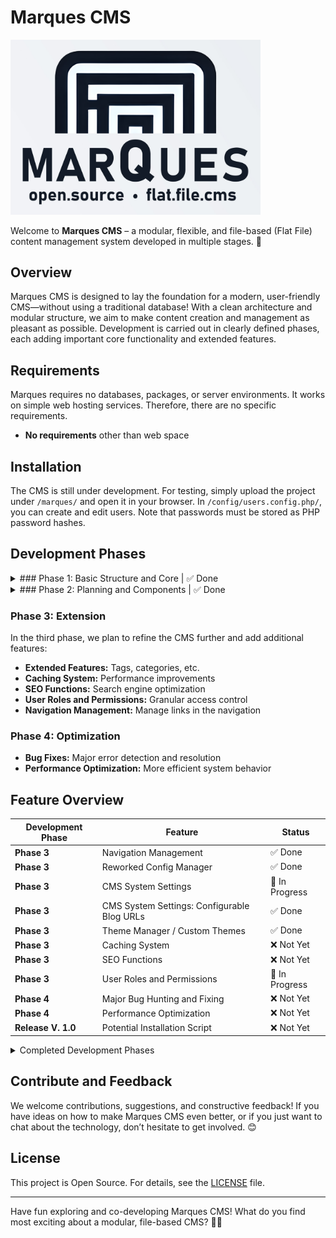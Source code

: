 # Marques CMS

<img src="assets/logo-text-bg.jpg" alt="marques logo" width="400"/>

Welcome to **Marques CMS** – a modular, flexible, and file-based (Flat File) content management system developed in multiple stages. 🎉

## Overview

Marques CMS is designed to lay the foundation for a modern, user-friendly CMS—without using a traditional database! With a clean architecture and modular structure, we aim to make content creation and management as pleasant as possible. Development is carried out in clearly defined phases, each adding important core functionality and extended features.

## Requirements

Marques requires no databases, packages, or server environments. It works on simple web hosting services. Therefore, there are no specific requirements.
- **No requirements** other than web space

## Installation

The CMS is still under development. For testing, simply upload the project under `/marques/` and open it in your browser. In `/config/users.config.php/`, you can create and edit users. Note that passwords must be stored as PHP password hashes.

## Development Phases

<details>
<summary>### Phase 1: Basic Structure and Core | ✅ Done </summary>

In this phase, the base architecture and fundamental features were implemented:

- **Project Structure:** Setup of folders and files
- **Core Modules:** 
  - **Router:** For handling URLs
  - **Content Parser:** For processing Markdown content
  - **Template Engine:** For rendering content
- **Configuration Files:** Creation and management of system settings
- **Templates and Partials:** Development of reusable template components
- **Assets:** Setup of CSS/JS resources
- **Sample Content:** Initial static content for demonstration
- **Admin Area:** Basic structure for administrative tasks

</details>

<details>
<summary>### Phase 2: Planning and Components | ✅ Done </summary>


In this phase, extended functionality was added to improve interactivity and security:

- **Secure Authentication:** Login system with password hashing, session management & access controls
- **Admin Dashboard:** Clear start page, navigation to all administration areas
- **Content Management:** Create, edit, and delete pages, manage blog posts, version management for content
- **TinyMCE Integration:** TinyMCE WYSIWYG editor for easy content creation, Markdown support
- **Media Management:** Media upload, media library, integration into the editor

</details>

### Phase 3: Extension

In the third phase, we plan to refine the CMS further and add additional features:

- **Extended Features:** Tags, categories, etc.
- **Caching System:** Performance improvements
- **SEO Functions:** Search engine optimization
- **User Roles and Permissions:** Granular access control
- **Navigation Management:** Manage links in the navigation

### Phase 4: Optimization

- **Bug Fixes:** Major error detection and resolution
- **Performance Optimization:** More efficient system behavior

## Feature Overview

| Development Phase | Feature                                                                  | Status          |
|-------------------|--------------------------------------------------------------------------|-----------------|
| **Phase 3**       | Navigation Management                                                    | ✅ Done         |
| **Phase 3**       | Reworked Config Manager                                                  | ✅ Done         |
| **Phase 3**       | CMS System Settings                                                      | 🔄 In Progress  |
| **Phase 3**       | CMS System Settings: Configurable Blog URLs                              | ✅ Done         |
| **Phase 3**       | Theme Manager / Custom Themes                                            | ✅ Done         |
| **Phase 3**       | Caching System                                                           | ❌ Not Yet      |
| **Phase 3**       | SEO Functions                                                            | ❌ Not Yet      |
| **Phase 3**       | User Roles and Permissions                                               | 🔄 In Progress  |
| **Phase 4**       | Major Bug Hunting and Fixing                                             | ❌ Not Yet      |
| **Phase 4**       | Performance Optimization                                                 | ❌ Not Yet      |
| **Release V. 1.0** | Potential Installation Script                                           | ❌ Not Yet      |

<details><summary>Completed Development Phases</summary>

| Development Phase | Feature                                                                  | Status          |
|-------------------|--------------------------------------------------------------------------|-----------------|
| **Phase 1**       | Project Structure: Setup of folders and files                            | ✅ Done         |
| **Phase 1**       | Core Module: Router (URL Handling)                                       | ✅ Done         |
| **Phase 1**       | Core Module: Content Parser (Markdown Processing)                        | ✅ Done         |
| **Phase 1**       | Core Module: Template Engine (Rendering)                                 | ✅ Done         |
| **Phase 1**       | Configuration Files                                                      | ✅ Done         |
| **Phase 1**       | Templates and Partials                                                   | ✅ Done         |
| **Phase 1**       | CSS/JS Assets                                                            | ✅ Done         |
| **Phase 1**       | Sample Content                                                           | ✅ Done         |
| **Phase 1**       | Basic Admin Area Structure                                               | ✅ Done         |
| **Phase 2**       | Secure Authentication: Login system with password hashing                | ✅ Done         |
| **Phase 2**       | Secure Authentication: Session Management                                | ✅ Done         |
| **Phase 2**       | Secure Authentication: Access Controls                                   | ✅ Done         |
| **Phase 2**       | Admin Dashboard: Clear start page                                        | ✅ Done         |
| **Phase 2**       | Admin Dashboard: Navigation to all administration areas                  | ✅ Done         |
| **Phase 2**       | Content Management: Create, edit, delete pages                           | ✅ Done         |
| **Phase 2**       | Content Management: Manage blog posts                                    | ✅ Done         |
| **Phase 2**       | Content Management: Version management for content                       | ✅ Done         |
| **Phase 2**       | TinyMCE Integration: WYSIWYG editor (TINYMCE)                            | ✅ Done         |
| **Phase 2**       | TinyMCE Integration: Markdown support                                    | ✅ Done         |
| **Phase 2**       | Media Management: Media upload                                           | ✅ Done         |
| **Phase 2**       | Media Management: Media library                                          | ✅ Done         |
| **Phase 2**       | Media Management: Integration into the editor                            | ✅ Done         |
| **Phase 2**       | Extended Features (e.g., Tags, Categories)                               | ✅ Done         |

</details>

## Contribute and Feedback

We welcome contributions, suggestions, and constructive feedback! If you have ideas on how to make Marques CMS even better, or if you just want to chat about the technology, don’t hesitate to get involved. 😊

## License

This project is Open Source. For details, see the [LICENSE](LICENSE) file.

---

Have fun exploring and co-developing Marques CMS! What do you find most exciting about a modular, file-based CMS? 🤔💬
